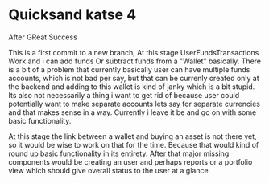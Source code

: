 # Quicksand katse 4
After GReat Success

This is a first commit to a new branch, 
At this stage UserFundsTransactions Work and i can add funds Or subtract funds from a "Wallet" basically. 
There is a bit of a problem that currently basically user can have multiple funds accounts, which is not bad per say, but that can be currenly created only at the backend and adding to this wallet is kind of janky which is a bit stupid. 
Its also not necessarily a thing i want to get rid of because user could potentially want to make separate accounts lets say for separate currencies and that makes sense in a way. Currently i leave it be and go on with some basic functionality. 

At this stage the link between a wallet and buying an asset is not there yet, so it would be wise to work on that for the time. Because that would kind of round up basic functionality in its entirety. After that major missing components would be creating an user and perhaps reports or a portfolio view which should give overall status to the user at a glance. 

